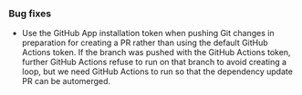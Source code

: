 ### Bug fixes

- Use the GitHub App installation token when pushing Git changes in preparation for creating a PR rather than using the default GitHub Actions token. If the branch was pushed with the GitHub Actions token, further GitHub Actions refuse to run on that branch to avoid creating a loop, but we need GitHub Actions to run so that the dependency update PR can be automerged.
